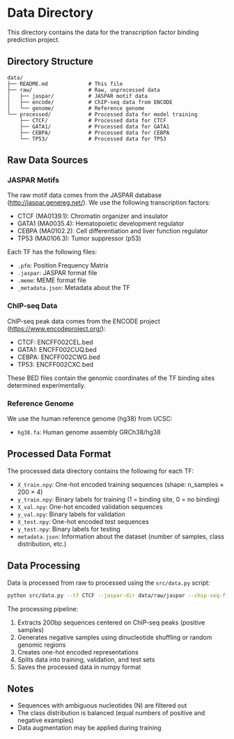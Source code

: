 # Data Directory

This directory contains the data for the transcription factor binding prediction project.

## Directory Structure

```
data/
├── README.md             # This file
├── raw/                  # Raw, unprocessed data
│   ├── jaspar/           # JASPAR motif data
│   ├── encode/           # ChIP-seq data from ENCODE
│   └── genome/           # Reference genome
└── processed/            # Processed data for model training
    ├── CTCF/             # Processed data for CTCF
    ├── GATA1/            # Processed data for GATA1
    ├── CEBPA/            # Processed data for CEBPA
    └── TP53/             # Processed data for TP53
```

## Raw Data Sources

### JASPAR Motifs

The raw motif data comes from the JASPAR database (http://jaspar.genereg.net/). We use the following transcription factors:

- CTCF (MA0139.1): Chromatin organizer and insulator
- GATA1 (MA0035.4): Hematopoietic development regulator
- CEBPA (MA0102.2): Cell differentiation and liver function regulator
- TP53 (MA0106.3): Tumor suppressor (p53)

Each TF has the following files:
- `.pfm`: Position Frequency Matrix
- `.jaspar`: JASPAR format file
- `.meme`: MEME format file
- `_metadata.json`: Metadata about the TF

### ChIP-seq Data

ChIP-seq peak data comes from the ENCODE project (https://www.encodeproject.org/):

- CTCF: ENCFF002CEL.bed
- GATA1: ENCFF002CUQ.bed 
- CEBPA: ENCFF002CWG.bed
- TP53: ENCFF002CXC.bed

These BED files contain the genomic coordinates of the TF binding sites determined experimentally.

### Reference Genome

We use the human reference genome (hg38) from UCSC:
- `hg38.fa`: Human genome assembly GRCh38/hg38

## Processed Data Format

The processed data directory contains the following for each TF:

- `X_train.npy`: One-hot encoded training sequences (shape: n_samples × 200 × 4)
- `y_train.npy`: Binary labels for training (1 = binding site, 0 = no binding)
- `X_val.npy`: One-hot encoded validation sequences
- `y_val.npy`: Binary labels for validation
- `X_test.npy`: One-hot encoded test sequences
- `y_test.npy`: Binary labels for testing
- `metadata.json`: Information about the dataset (number of samples, class distribution, etc.)

## Data Processing

Data is processed from raw to processed using the `src/data.py` script:

```bash
python src/data.py --tf CTCF --jaspar-dir data/raw/jaspar --chip-seq-file data/raw/encode/CTCF/ENCFF002CEL.bed --genome data/raw/genome/hg38.fa --output-dir data/processed/CTCF
```

The processing pipeline:
1. Extracts 200bp sequences centered on ChIP-seq peaks (positive samples)
2. Generates negative samples using dinucleotide shuffling or random genomic regions
3. Creates one-hot encoded representations
4. Splits data into training, validation, and test sets
5. Saves the processed data in numpy format

## Notes

- Sequences with ambiguous nucleotides (N) are filtered out
- The class distribution is balanced (equal numbers of positive and negative examples)
- Data augmentation may be applied during training
